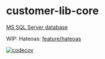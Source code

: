 # customer-lib-core

[MS SQL Server database](https://github.com/poiasd3241/customer-database-vsproj)

WIP: Hateoas: [feature/hateoas](https://github.com/poiasd3241/customer-lib-core/tree/feature/hateoas)

[![codecov](https://codecov.io/gh/poiasd3241/customer-lib-core/branch/main/graph/badge.svg?token=3HRDMJE3KP)](https://codecov.io/gh/poiasd3241/customer-lib-core)
